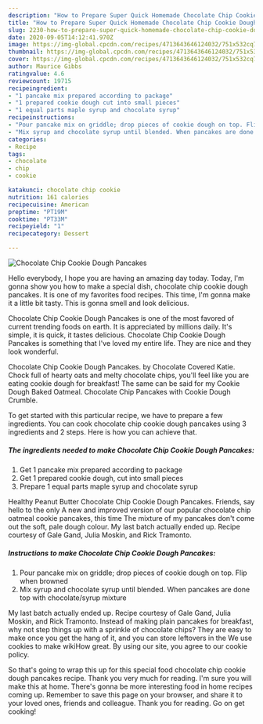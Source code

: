 ```yaml
---
description: "How to Prepare Super Quick Homemade Chocolate Chip Cookie Dough Pancakes"
title: "How to Prepare Super Quick Homemade Chocolate Chip Cookie Dough Pancakes"
slug: 2230-how-to-prepare-super-quick-homemade-chocolate-chip-cookie-dough-pancakes
date: 2020-09-05T14:12:41.970Z
image: https://img-global.cpcdn.com/recipes/4713643646124032/751x532cq70/chocolate-chip-cookie-dough-pancakes-recipe-main-photo.jpg
thumbnail: https://img-global.cpcdn.com/recipes/4713643646124032/751x532cq70/chocolate-chip-cookie-dough-pancakes-recipe-main-photo.jpg
cover: https://img-global.cpcdn.com/recipes/4713643646124032/751x532cq70/chocolate-chip-cookie-dough-pancakes-recipe-main-photo.jpg
author: Maurice Gibbs
ratingvalue: 4.6
reviewcount: 19715
recipeingredient:
- "1 pancake mix prepared according to package"
- "1 prepared cookie dough cut into small pieces"
- "1 equal parts maple syrup and chocolate syrup"
recipeinstructions:
- "Pour pancake mix on griddle; drop pieces of cookie dough on top. Flip when browned"
- "Mix syrup and chocolate syrup until blended. When pancakes are done top with chocolate/syrup mixture"
categories:
- Recipe
tags:
- chocolate
- chip
- cookie

katakunci: chocolate chip cookie 
nutrition: 161 calories
recipecuisine: American
preptime: "PT19M"
cooktime: "PT33M"
recipeyield: "1"
recipecategory: Dessert

---
```



![Chocolate Chip Cookie Dough Pancakes](https://img-global.cpcdn.com/recipes/4713643646124032/751x532cq70/chocolate-chip-cookie-dough-pancakes-recipe-main-photo.jpg)

Hello everybody, I hope you are having an amazing day today. Today, I'm gonna show you how to make a special dish, chocolate chip cookie dough pancakes. It is one of my favorites food recipes. This time, I'm gonna make it a little bit tasty. This is gonna smell and look delicious.

Chocolate Chip Cookie Dough Pancakes is one of the most favored of current trending foods on earth. It is appreciated by millions daily. It's simple, it is quick, it tastes delicious. Chocolate Chip Cookie Dough Pancakes is something that I've loved my entire life. They are nice and they look wonderful.

Chocolate Chip Cookie Dough Pancakes. by Chocolate Covered Katie. Chock full of hearty oats and melty chocolate chips, you&#39;ll feel like you are eating cookie dough for breakfast! The same can be said for my Cookie Dough Baked Oatmeal. Chocolate Chip Pancakes with Cookie Dough Crumble.


To get started with this particular recipe, we have to prepare a few ingredients. You can cook chocolate chip cookie dough pancakes using 3 ingredients and 2 steps. Here is how you can achieve that.

<!--inarticleads1-->

##### The ingredients needed to make Chocolate Chip Cookie Dough Pancakes:

1. Get 1 pancake mix prepared according to package
1. Get 1 prepared cookie dough, cut into small pieces
1. Prepare 1 equal parts maple syrup and chocolate syrup


Healthy Peanut Butter Chocolate Chip Cookie Dough Pancakes. Friends, say hello to the only A new and improved version of our popular chocolate chip oatmeal cookie pancakes, this time The mixture of my pancakes don&#39;t come out the soft, pale dough colour. My last batch actually ended up. Recipe courtesy of Gale Gand, Julia Moskin, and Rick Tramonto. 

<!--inarticleads2-->

##### Instructions to make Chocolate Chip Cookie Dough Pancakes:

1. Pour pancake mix on griddle; drop pieces of cookie dough on top. Flip when browned
1. Mix syrup and chocolate syrup until blended. When pancakes are done top with chocolate/syrup mixture


My last batch actually ended up. Recipe courtesy of Gale Gand, Julia Moskin, and Rick Tramonto. Instead of making plain pancakes for breakfast, why not step things up with a sprinkle of chocolate chips? They are easy to make once you get the hang of it, and you can store leftovers in the We use cookies to make wikiHow great. By using our site, you agree to our cookie policy. 

So that's going to wrap this up for this special food chocolate chip cookie dough pancakes recipe. Thank you very much for reading. I'm sure you will make this at home. There's gonna be more interesting food in home recipes coming up. Remember to save this page on your browser, and share it to your loved ones, friends and colleague. Thank you for reading. Go on get cooking!
